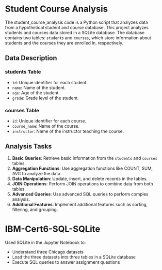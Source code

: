 # Student Course Analysis

The student_course_analysis code is a Python script that analyzes data from a hypothetical student and course database. This project analyzes students and courses data stored in a SQLite database. The database contains two tables: `students` and `courses`, which store information about students and the courses they are enrolled in, respectively.

## Data Description

### students Table
- `id`: Unique identifier for each student.
- `name`: Name of the student.
- `age`: Age of the student.
- `grade`: Grade level of the student.

### courses Table
- `id`: Unique identifier for each course.
- `course_name`: Name of the course.
- `instructor`: Name of the instructor teaching the course.

## Analysis Tasks

1. **Basic Queries**: Retrieve basic information from the `students` and `courses` tables.
2. **Aggregation Functions**: Use aggregation functions like COUNT, SUM, AVG to analyze the data.
3. **Data Manipulation**: Update, insert, and delete records in the tables.
4. **JOIN Operations**: Perform JOIN operations to combine data from both tables.
5. **Advanced Queries**: Use advanced SQL queries to perform complex analysis.
6. **Additional Features**: Implement additional features such as sorting, filtering, and grouping.




# IBM-Cert6-SQL-SQLite

Used SQLite in the Jupyter Notebook to:

- Understand three Chicago datasets
- Load the three datasets into three tables in a SQLite database
- Execute SQL queries to answer assignment questions
